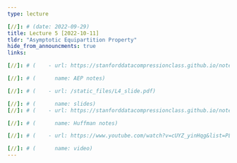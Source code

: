 ```yaml
---
type: lecture

[//]: # (date: 2022-09-29)
title: Lecture 5 [2022-10-11]
tldr: "Asymptotic Equipartition Property"
hide_from_announcments: true
links:

[//]: # (    - url: https://stanforddatacompressionclass.github.io/notes/lossless_iid/huffman.html)

[//]: # (      name: AEP notes)

[//]: # (    - url: /static_files/L4_slide.pdf)

[//]: # (      name: slides)
[//]: # (    - url: https://stanforddatacompressionclass.github.io/notes/lossless_iid/huffman.html)

[//]: # (      name: Huffman notes)

[//]: # (    - url: https://www.youtube.com/watch?v=cUYZ_yinHqg&list=PLv_7iO_xlL0Jgc35Pqn7XP5VTQ5krLMOl&index=5&t=1s)

[//]: # (      name: video)
---
```

